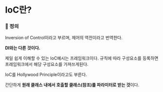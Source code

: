 # IoC란?

### 📌 정의

Inversion of Control이라고 부르며, 제어의 역전이라고 번역한다.

**DI와는 다른 것이다.**

제일 쉽게 이해할 수 있는 IoC예시는 프레임워크이다. 규칙에 따라 구성요소를 등록하면 프레임워크에서 해당 구성요소를 가져쓰게된다.

IoC를 Hollywood Principle이라고도 부른다.

간단하게 **원래 클래스 내에서 호출할 클래스(참조)를 파라미터로 받는 것**이다.